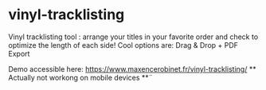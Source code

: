 # vinyl-tracklisting
Vinyl tracklisting tool : arrange your titles in your favorite order and check to optimize the length of each side! Cool options are: Drag &amp; Drop + PDF Export

Demo accessible here: https://www.maxencerobinet.fr/vinyl-tracklisting/
** Actually not workong on mobile devices **¨

